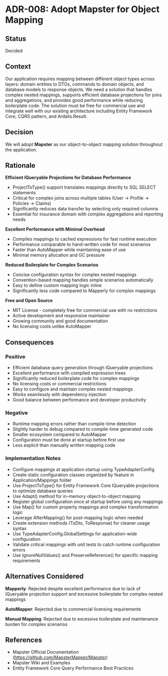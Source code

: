 # ADR-008: Adopt Mapster for Object Mapping

## Status
Decided

## Context
Our application requires mapping between different object types across layers: domain entities to DTOs, commands to domain objects, and database models to response objects. We need a solution that handles complex nested mappings, supports efficient database projections for joins and aggregations, and provides good performance while reducing boilerplate code. The solution must be free for commercial use and integrate well with our existing architecture including Entity Framework Core, CQRS pattern, and Ardalis.Result.

## Decision
We will adopt **Mapster** as our object-to-object mapping solution throughout the application.

## Rationale

**Efficient IQueryable Projections for Database Performance**
- ProjectToType() support translates mappings directly to SQL SELECT statements
- Critical for complex joins across multiple tables (User → Profile → Policies → Claims)
- Significantly reduces data transfer by selecting only required columns
- Essential for insurance domain with complex aggregations and reporting needs

**Excellent Performance with Minimal Overhead**
- Compiles mappings to cached expressions for fast runtime execution
- Performance comparable to hand-written code for most scenarios
- Faster than AutoMapper while maintaining ease of use
- Minimal memory allocation and GC pressure

**Reduced Boilerplate for Complex Scenarios**
- Concise configuration syntax for complex nested mappings
- Convention-based mapping handles simple scenarios automatically
- Easy to define custom mapping logic inline
- Significantly less code compared to Mapperly for complex mappings

**Free and Open Source**
- MIT License - completely free for commercial use with no restrictions
- Active development and responsive maintainer
- Growing community and good documentation
- No licensing costs unlike AutoMapper

## Consequences

### Positive
- Efficient database query generation through IQueryable projections
- Excellent performance with compiled expression trees
- Significantly reduced boilerplate code for complex mappings
- No licensing costs or commercial restrictions
- Easy to configure and maintain complex nested mappings
- Works seamlessly with dependency injection
- Good balance between performance and developer productivity

### Negative
- Runtime mapping errors rather than compile-time detection
- Slightly harder to debug compared to compile-time generated code
- Smaller ecosystem compared to AutoMapper
- Configuration must be done at startup before first use
- Less explicit than manually written mapping code

### Implementation Notes
- Configure mappings at application startup using TypeAdapterConfig
- Create static configuration classes organized by feature in Application/Mappings folder
- Use ProjectToType() for Entity Framework Core IQueryable projections to optimize database queries
- Use Adapt() method for in-memory object-to-object mapping
- Register global configuration once at startup before using any mappings
- Use Map() for custom property mappings and complex transformation logic
- Leverage AfterMapping() for post-mapping logic when needed
- Create extension methods (ToDto, ToResponse) for cleaner usage syntax
- Use TypeAdapterConfig.GlobalSettings for application-wide configuration
- Validate critical mappings with unit tests to catch runtime configuration errors
- Use IgnoreNullValues() and PreserveReference() for specific mapping requirements

## Alternatives Considered

**Mapperly**: Rejected despite excellent performance due to lack of IQueryable projection support and excessive boilerplate for complex nested mappings

**AutoMapper**: Rejected due to commercial licensing requirements

**Manual Mapping**: Rejected due to excessive boilerplate and maintenance burden for complex scenarios

## References
- Mapster Official Documentation (https://github.com/MapsterMapper/Mapster)
- Mapster Wiki and Examples
- Entity Framework Core Query Performance Best Practices